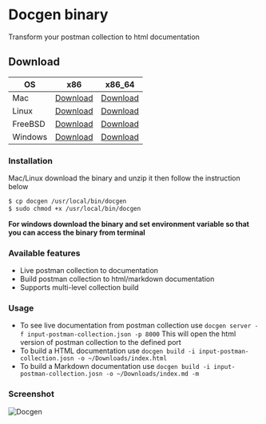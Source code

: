 # Docgen binary

Transform your postman collection to html documentation

## Download

| OS      	| x86                                                                                      	| x86_64                                                                                      	|
|---------	|------------------------------------------------------------------------------------------	|---------------------------------------------------------------------------------------------	|
| Mac     	| [Download](https://github.com/thedevsaddam/docgen-bin/blob/master/v2/mac_x86.zip)     	| [Download](https://github.com/thedevsaddam/docgen-bin/blob/master/v2/mac_amd64.zip)     	|
| Linux   	| [Download](https://github.com/thedevsaddam/docgen-bin/blob/master/v2/linux_x86.zip)   	| [Download](https://github.com/thedevsaddam/docgen-bin/blob/master/v2/linux_x86_64.zip)   	|
| FreeBSD 	| [Download](https://github.com/thedevsaddam/docgen-bin/blob/master/v2/freebsd_x86.zip) 	| [Download](https://github.com/thedevsaddam/docgen-bin/blob/master/v2/freebsd_x86_64.zip) 	|
| Windows 	| [Download](https://github.com/thedevsaddam/docgen-bin/blob/master/v2/windows_x86.zip) 	| [Download](https://github.com/thedevsaddam/docgen-bin/blob/master/v2/windows_x86_64.zip) 	|


### Installation
Mac/Linux download the binary and unzip it then follow the instruction below
```bash
$ cp docgen /usr/local/bin/docgen
$ sudo chmod +x /usr/local/bin/docgen
```
**For windows download the binary and set environment variable so that you can access the binary from terminal**

### Available features
* Live postman collection to documentation
* Build postman collection to html/markdown documentation
* Supports multi-level collection build

### Usage
* To see live documentation from postman collection use `docgen server -f input-postman-collection.json -p 8000` This will open the html version of postman collection to the defined port
* To build a HTML documentation use `docgen build -i input-postman-collection.josn -o ~/Downloads/index.html`
* To build a Markdown documentation use `docgen build -i input-postman-collection.josn -o ~/Downloads/index.md -m`

### Screenshot
![Docgen](https://raw.githubusercontent.com/thedevsaddam/docgen/v2/screenshot.png)
